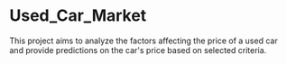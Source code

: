 # Used_Car_Market
This project aims to analyze the factors affecting the price of a used car and provide predictions on the car's price based on selected criteria.

